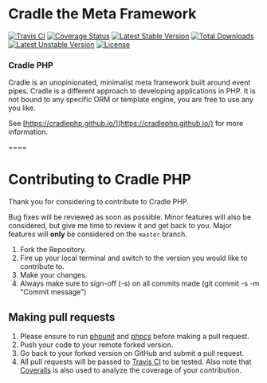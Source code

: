 # Cradle the Meta Framework

[![Travis CI](https://travis-ci.org/CradlePHP/framework.svg?branch=master)](https://travis-ci.org/CradlePHP/framework)
[![Coverage Status](https://coveralls.io/repos/github/CradlePHP/framework/badge.svg?branch=master)](https://coveralls.io/github/CradlePHP/framework?branch=master)
[![Latest Stable Version](https://poser.pugx.org/cradlephp/framework/v/stable)](https://packagist.org/packages/cradlephp/framework)
[![Total Downloads](https://poser.pugx.org/cradlephp/framework/downloads)](https://packagist.org/packages/cradlephp/framework)
[![Latest Unstable Version](https://poser.pugx.org/cradlephp/framework/v/unstable)](https://packagist.org/packages/cradlephp/framework)
[![License](https://poser.pugx.org/cradlephp/framework/license)](https://packagist.org/packages/cradlephp/framework)

### Cradle PHP

Cradle is an unopinionated, minimalist meta framework built around event pipes. Cradle is a different approach to developing applications in PHP. It is not bound to any specific ORM or template engine, you are free to use any you like.

See [https://cradlephp.github.io/](https://cradlephp.github.io/) for more information.

====

<a name="contributing"></a>
# Contributing to Cradle PHP

Thank you for considering to contribute to Cradle PHP.

Bug fixes will be reviewed as soon as possible. Minor features will also be considered, but give me time to review it and get back to you. Major features will **only** be considered on the `master` branch.

1. Fork the Repository.
2. Fire up your local terminal and switch to the version you would like to
contribute to.
3. Make your changes.
4. Always make sure to sign-off (-s) on all commits made (git commit -s -m "Commit message")

## Making pull requests

1. Please ensure to run [phpunit](https://phpunit.de/) and
[phpcs](https://github.com/squizlabs/PHP_CodeSniffer) before making a pull request.
2. Push your code to your remote forked version.
3. Go back to your forked version on GitHub and submit a pull request.
4. All pull requests will be passed to [Travis CI](https://travis-ci.org/CradlePHP/framework) to be tested. Also note that [Coveralls](https://coveralls.io/github/CradlePHP/framework) is also used to analyze the coverage of your contribution.
